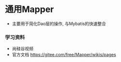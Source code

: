# 通用Mapper
- 主要用于简化Dao层的操作, 与Mybatis的快速整合

### 学习资料
- 尚硅谷视频
- 官方文档 https://gitee.com/free/Mapper/wikis/pages

